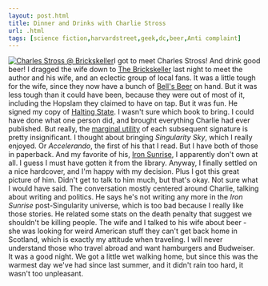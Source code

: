 ```yaml
---
layout: post.html
title: Dinner and Drinks with Charlie Stross
url: .html
tags: [science fiction,harvardstreet,geek,dc,beer,Anti complaint]
---
```

[![Charles Stross @ Brickskeller](http://farm3.static.flickr.com/2404/2381948260_5431c968d3_m.jpg)](http://www.flickr.com/photos/thetejon/2381948260/)I got to meet Charles Stross! And drink good beer! I dragged the wife down to [The Brickskeller](http://lovethebeer.com/brickskeller.html) last night to meet the author and his wife, and an eclectic group of local fans. It was a little tough for the wife, since they now have a bunch of [Bell's Beer](http://www.bellsbeer.com) on hand. But it was less tough than it could have been, because they were out of most of it, including the Hopslam they claimed to have on tap. But it was fun. He signed my copy of [Halting State](http://www.amazon.com/Halting-State-Charles-Stross/dp/0441014984/ref=pd_bbs_sr_1?ie=UTF8&s=books&qid=1207137939&sr=8-1). I wasn't sure which book to bring. I could have done what one person did, and brought everything Charlie had ever published. But really, the [marginal utility](http://www.investopedia.com/university/economics/economics5.asp) of each subsequent signature is pretty insignificant. I thought about bringing _Singularity Sky_, which I really enjoyed. Or _Accelerando_, the first of his that I read. But I have both of those in paperback. And my favorite of his, [Iron Sunrise](http://www.amazon.com/Iron-Sunrise-Charles-Stross/dp/B0009S5AVC/ref=sr_1_13?ie=UTF8&s=books&qid=1207138164&sr=1-13), I apparently don't own at all. I guess I must have gotten it from the library. Anyway, I finally settled on a nice hardcover, and I'm happy with my decision. Plus I got this great picture of him. Didn't get to talk to him much, but that's okay. Not sure what I would have said. The conversation mostly centered around Charlie, talking about writing and politics. He says he's not writing any more in the _Iron Sunrise_ post-Singularity universe, which is too bad because I really like those stories. He related some stats on the death penalty that suggest we shouldn't be killing people. The wife and I talked to his wife about beer - she was looking for weird American stuff they can't get back home in Scotland, which is exactly my attitude when traveling. I will never understand those who travel abroad and want hamburgers and Budweiser. It was a good night. We got a little wet walking home, but since this was the warmest day we've had since last summer, and it didn't rain too hard, it wasn't too unpleasant.
